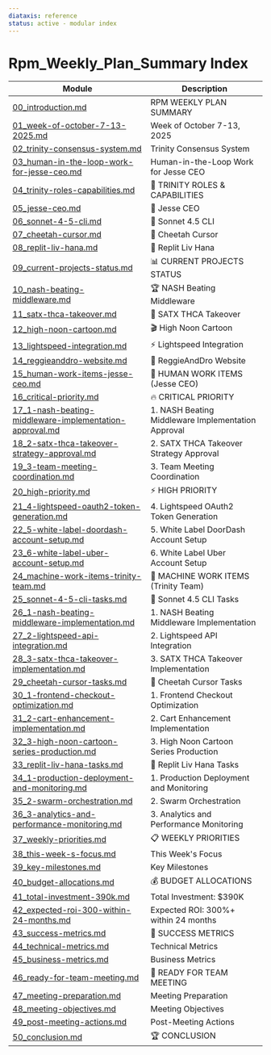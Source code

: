 ```yaml
---
diataxis: reference
status: active - modular index
---
```


# Rpm_Weekly_Plan_Summary Index

| Module | Description |
|--------|-------------|
| [00_introduction.md](00_introduction.md) | RPM WEEKLY PLAN SUMMARY |
| [01_week-of-october-7-13-2025.md](01_week-of-october-7-13-2025.md) | Week of October 7-13, 2025 |
| [02_trinity-consensus-system.md](02_trinity-consensus-system.md) | Trinity Consensus System |
| [03_human-in-the-loop-work-for-jesse-ceo.md](03_human-in-the-loop-work-for-jesse-ceo.md) | Human-in-the-Loop Work for Jesse CEO |
| [04_trinity-roles-capabilities.md](04_trinity-roles-capabilities.md) | 🤝 TRINITY ROLES & CAPABILITIES |
| [05_jesse-ceo.md](05_jesse-ceo.md) | 👤 Jesse CEO |
| [06_sonnet-4-5-cli.md](06_sonnet-4-5-cli.md) | 🤖 Sonnet 4.5 CLI |
| [07_cheetah-cursor.md](07_cheetah-cursor.md) | 🐆 Cheetah Cursor |
| [08_replit-liv-hana.md](08_replit-liv-hana.md) | 🚀 Replit Liv Hana |
| [09_current-projects-status.md](09_current-projects-status.md) | 📊 CURRENT PROJECTS STATUS |
| [10_nash-beating-middleware.md](10_nash-beating-middleware.md) | 🏆 NASH Beating Middleware |
| [11_satx-thca-takeover.md](11_satx-thca-takeover.md) | 🎯 SATX THCA Takeover |
| [12_high-noon-cartoon.md](12_high-noon-cartoon.md) | 🎬 High Noon Cartoon |
| [13_lightspeed-integration.md](13_lightspeed-integration.md) | ⚡ Lightspeed Integration |
| [14_reggieanddro-website.md](14_reggieanddro-website.md) | 🏪 ReggieAndDro Website |
| [15_human-work-items-jesse-ceo.md](15_human-work-items-jesse-ceo.md) | 👤 HUMAN WORK ITEMS (Jesse CEO) |
| [16_critical-priority.md](16_critical-priority.md) | 🔥 CRITICAL PRIORITY |
| [17_1-nash-beating-middleware-implementation-approval.md](17_1-nash-beating-middleware-implementation-approval.md) | 1. NASH Beating Middleware Implementation Approval |
| [18_2-satx-thca-takeover-strategy-approval.md](18_2-satx-thca-takeover-strategy-approval.md) | 2. SATX THCA Takeover Strategy Approval |
| [19_3-team-meeting-coordination.md](19_3-team-meeting-coordination.md) | 3. Team Meeting Coordination |
| [20_high-priority.md](20_high-priority.md) | ⚡ HIGH PRIORITY |
| [21_4-lightspeed-oauth2-token-generation.md](21_4-lightspeed-oauth2-token-generation.md) | 4. Lightspeed OAuth2 Token Generation |
| [22_5-white-label-doordash-account-setup.md](22_5-white-label-doordash-account-setup.md) | 5. White Label DoorDash Account Setup |
| [23_6-white-label-uber-account-setup.md](23_6-white-label-uber-account-setup.md) | 6. White Label Uber Account Setup |
| [24_machine-work-items-trinity-team.md](24_machine-work-items-trinity-team.md) | 🤖 MACHINE WORK ITEMS (Trinity Team) |
| [25_sonnet-4-5-cli-tasks.md](25_sonnet-4-5-cli-tasks.md) | 🤖 Sonnet 4.5 CLI Tasks |
| [26_1-nash-beating-middleware-implementation.md](26_1-nash-beating-middleware-implementation.md) | 1. NASH Beating Middleware Implementation |
| [27_2-lightspeed-api-integration.md](27_2-lightspeed-api-integration.md) | 2. Lightspeed API Integration |
| [28_3-satx-thca-takeover-implementation.md](28_3-satx-thca-takeover-implementation.md) | 3. SATX THCA Takeover Implementation |
| [29_cheetah-cursor-tasks.md](29_cheetah-cursor-tasks.md) | 🐆 Cheetah Cursor Tasks |
| [30_1-frontend-checkout-optimization.md](30_1-frontend-checkout-optimization.md) | 1. Frontend Checkout Optimization |
| [31_2-cart-enhancement-implementation.md](31_2-cart-enhancement-implementation.md) | 2. Cart Enhancement Implementation |
| [32_3-high-noon-cartoon-series-production.md](32_3-high-noon-cartoon-series-production.md) | 3. High Noon Cartoon Series Production |
| [33_replit-liv-hana-tasks.md](33_replit-liv-hana-tasks.md) | 🚀 Replit Liv Hana Tasks |
| [34_1-production-deployment-and-monitoring.md](34_1-production-deployment-and-monitoring.md) | 1. Production Deployment and Monitoring |
| [35_2-swarm-orchestration.md](35_2-swarm-orchestration.md) | 2. Swarm Orchestration |
| [36_3-analytics-and-performance-monitoring.md](36_3-analytics-and-performance-monitoring.md) | 3. Analytics and Performance Monitoring |
| [37_weekly-priorities.md](37_weekly-priorities.md) | 📋 WEEKLY PRIORITIES |
| [38_this-week-s-focus.md](38_this-week-s-focus.md) | This Week's Focus |
| [39_key-milestones.md](39_key-milestones.md) | Key Milestones |
| [40_budget-allocations.md](40_budget-allocations.md) | 💰 BUDGET ALLOCATIONS |
| [41_total-investment-390k.md](41_total-investment-390k.md) | Total Investment: $390K |
| [42_expected-roi-300-within-24-months.md](42_expected-roi-300-within-24-months.md) | Expected ROI: 300%+ within 24 months |
| [43_success-metrics.md](43_success-metrics.md) | 🎯 SUCCESS METRICS |
| [44_technical-metrics.md](44_technical-metrics.md) | Technical Metrics |
| [45_business-metrics.md](45_business-metrics.md) | Business Metrics |
| [46_ready-for-team-meeting.md](46_ready-for-team-meeting.md) | 🚀 READY FOR TEAM MEETING |
| [47_meeting-preparation.md](47_meeting-preparation.md) | Meeting Preparation |
| [48_meeting-objectives.md](48_meeting-objectives.md) | Meeting Objectives |
| [49_post-meeting-actions.md](49_post-meeting-actions.md) | Post-Meeting Actions |
| [50_conclusion.md](50_conclusion.md) | 🏆 CONCLUSION |

